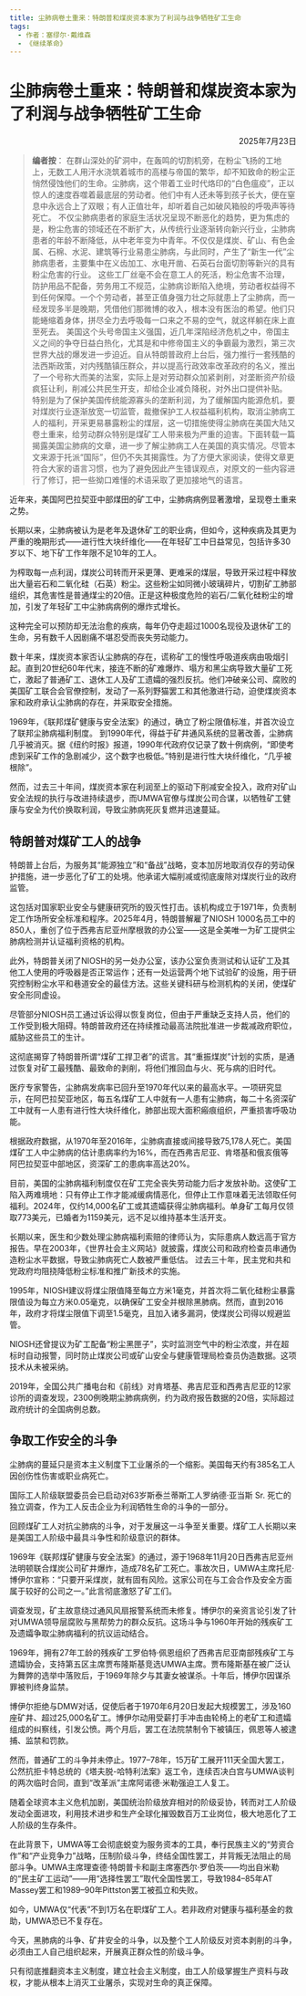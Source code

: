 ```yaml
---
title: 尘肺病卷土重来：特朗普和煤炭资本家为了利润与战争牺牲矿工生命
tags:
  - 作者：塞缪尔·戴维森
  - 《继续革命》
---
```


# 尘肺病卷土重来：特朗普和煤炭资本家为了利润与战争牺牲矿工生命


<div style="text-align:right">2025年7月23日</div>

> **编者按**：
> 在群山深处的矿洞中，在轰鸣的切割机旁，在粉尘飞扬的工地上，无数工人用汗水浇筑着城市的高楼与帝国的繁华，却不知致命的粉尘正悄然侵蚀他们的生命。尘肺病，这个带着工业时代烙印的“白色瘟疫”，正以惊人的速度吞噬着最底层的劳动者。他们中有人还未等到孩子长大，便在窒息中永远合上了双眼；有人正值壮年，却听着自己如破风箱般的呼吸声等待死亡。
> 不仅尘肺病患者的家庭生活状况呈现不断恶化的趋势，更为焦虑的是，粉尘危害的领域还在不断扩大，从传统行业逐渐转向新兴行业，尘肺病患者的年龄不断降低，从中老年变为中青年。不仅仅是煤炭、矿山、有色金属、石棉、水泥、建筑等行业易患尘肺病，与此同时，产生了“新生一代”尘肺病患者，主要集中在义齿加工、水电开凿、石英石台面切割等新兴的具有粉尘危害的行业。
> 这些工厂丝毫不会在意工人的死活，粉尘危害不治理，防护用品不配备，劳务用工不规范，尘肺病诊断陷入绝境，劳动者权益得不到任何保障。一个个劳动者，甚至正值身强力壮之际就患上了尘肺病，而一经发现多半是晚期，凭借他们那微博的收入，根本没有医治的希望。他们只能蜷缩着身体，拼尽全力去呼吸每一口来之不易的空气，就这样躺在床上直至死去。
> 美国这个头号帝国主义强国，近几年深陷经济危机之中，帝国主义之间的争夺日益白热化，尤其是和中修帝国主义的争霸最为激烈，第三次世界大战的爆发进一步迫近。自从特朗普政府上台后，强力推行一套残酷的法西斯政策，对内残酷镇压群众，并以提高行政效率改革政府的名义，推出了一个号称大而美的法案，实际上是对劳动群众加紧剥削，对垄断资产阶级疯狂让利，削减公共民生开支，却给企业减负降税，对外出口提供补贴。
> 特别是为了保护美国传统能源寡头的垄断利润，为了缓解国内能源危机，要对煤炭行业逐渐放宽一切监管，裁撤保护工人权益福利机构，取消尘肺病工人的福利，开采更易暴露粉尘的煤层，这一切措施使得尘肺病在美国大陆又卷土重来，给劳动群众特别是煤矿工人带来极为严重的迫害。下面转载一篇揭露美国尘肺病的文章，进一步了解尘肺病工人在美国的真实情况。尽管本文来源于托派“国际”，但仍不失其揭露性。为了方便大家阅读，使得文章更符合大家的语言习惯，也为了避免因此产生错误观点，对原文的一些内容进行了修订，把一些拗口难懂的术语采取了更加接地气的语言。

近年来，美国阿巴拉契亚中部煤田的矿工中，尘肺病病例显著激增，呈现卷土重来之势。

长期以来，尘肺病被认为是老年及退休矿工的职业病，但如今，这种疾病及其更为严重的晚期形式——进行性大块纤维化——在年轻矿工中日益常见，包括许多30岁以下、地下矿工作年限不足10年的工人。

为榨取每一点利润，煤炭公司转而开采更薄、更难采的煤层，导致开采过程中释放出大量岩石和二氧化硅（石英）粉尘。这些粉尘如同微小玻璃碎片，切割矿工肺部组织，其危害性是普通煤尘的20倍。正是这种极度危险的岩石/二氧化硅粉尘的增加，引发了年轻矿工中尘肺病病例的爆炸式增长。

这种完全可以预防却无法治愈的疾病，每年仍夺走超过1000名现役及退休矿工的生命，另有数千人因剧痛不堪忍受而丧失劳动能力。

数十年来，煤炭资本家否认尘肺病的存在，谎称矿工的慢性呼吸道疾病由吸烟引起。直到20世纪60年代末，接连不断的矿难爆炸、塌方和黑尘病导致大量矿工死亡，激起了普通矿工、退休工人及矿工遗孀的强烈反抗。他们冲破亲公司、腐败的美国矿工联合会官僚控制，发动了一系列野猫罢工和其他激进行动，迫使煤炭资本家和政府承认尘肺病的存在，并采取安全措施。

1969年，《联邦煤矿健康与安全法案》的通过，确立了粉尘限值标准，并首次设立了联邦尘肺病福利制度。
到1990年代，得益于矿井通风系统的显著改善，尘肺病几乎被消灭。据《纽约时报》报道，1990年代政府仅记录了数十例病例，“即使考虑到采矿工作的急剧减少，这个数字也极低。”特别是进行性大块纤维化，“几乎被根除”。

然而，过去三十年间，煤炭资本家在利润至上的驱动下削减安全投入，政府对矿山安全法规的执行与改进持续退步，而UMWA官僚与煤炭公司合谋，以牺牲矿工健康与安全为代价换取利润，导致尘肺病死灰复燃并迅速蔓延。

## 特朗普对煤矿工人的战争

特朗普上台后，为服务其“能源独立”和“备战”战略，变本加厉地取消仅存的劳动保护措施，进一步恶化了矿工的处境。他承诺大幅削减或彻底废除对煤炭行业的政府监管。

这包括对国家职业安全与健康研究所的毁灭性打击。该机构成立于1971年，负责制定工作场所安全标准和程序。2025年4月，特朗普解雇了NIOSH 1000名员工中的850人，重创了位于西弗吉尼亚州摩根敦的办公室——这是全美唯一为矿工提供尘肺病检测并认证福利资格的机构。

此外，特朗普关闭了NIOSH的另一处办公室，该办公室负责测试和认证矿工及其他工人使用的呼吸器是否正常运作；还有一处运营两个地下试验矿的设施，用于研究控制粉尘水平和巷道安全的最佳方法。这些关键科研与检测机构的关闭，使煤矿安全形同虚设。

尽管部分NIOSH员工通过诉讼得以恢复岗位，但由于严重缺乏支持人员，他们的工作受到极大阻碍。特朗普政府还在持续推动最高法院批准进一步裁减政府职位，威胁这些员工的生计。

这彻底揭穿了特朗普所谓“煤矿工捍卫者”的谎言。其“重振煤炭”计划的实质，是通过恢复对矿工最残酷、最致命的剥削，将他们推回血与火、死与病的旧时代。

医疗专家警告，尘肺病发病率已回升至1970年代以来的最高水平。一项研究显示，在阿巴拉契亚地区，每五名煤矿工人中就有一人患有尘肺病，每二十名资深矿工中就有一人患有进行性大块纤维化，肺部出现大面积瘢痕组织，严重损害呼吸功能。

根据政府数据，从1970年至2016年，尘肺病直接或间接导致75,178人死亡。美国煤矿工人中尘肺病的估计患病率约为16%，而在西弗吉尼亚、肯塔基和俄亥俄等阿巴拉契亚中部地区，资深矿工的患病率高达20%。

目前，美国的尘肺病福利制度仅在矿工完全丧失劳动能力后才发放补助。这使矿工陷入两难境地：只有停止工作才能减缓病情恶化，但停止工作意味着无法领取任何福利。2024年，仅约14,000名矿工或其遗孀获得尘肺病福利。单身矿工每月仅领取773美元，已婚者为1159美元，远不足以维持基本生活开支。

长期以来，医生和少数处理尘肺病福利索赔的律师认为，实际患病人数远高于官方报告。早在2003年，《世界社会主义网站》就披露，煤炭公司和政府检查员串通伪造粉尘水平数据，导致尘肺病死亡人数被严重低估。
过去三十年，民主党和共和党政府均阻挠降低粉尘标准和推广新技术的实施。

1995年，NIOSH建议将煤尘限值降至每立方米1毫克，并首次将二氧化硅粉尘暴露限值设为每立方米0.05毫克，以确保矿工安全并根除黑肺病。然而，直到2016年，政府才将煤尘限值下调至1.5毫克，且加入诸多漏洞，使煤炭公司得以规避监管。

NIOSH还曾提议为矿工配备“粉尘黑匣子”，实时监测空气中的粉尘浓度，并在超标时自动报警，同时防止煤炭公司或矿山安全与健康管理局检查员伪造数据。这项技术从未被采纳。

2019年，全国公共广播电台和《前线》对肯塔基、弗吉尼亚和西弗吉尼亚的12家诊所的调查发现，2300例晚期尘肺病病例，约为政府报告数据的20倍，实际超过政府统计的全国病例总数。

## 争取工作安全的斗争

尘肺病的蔓延只是资本主义制度下工业屠杀的一个缩影。美国每天约有385名工人因创伤性伤害或职业病死亡。

国际工人阶级联盟委员会已启动对63岁斯泰兰蒂斯工人罗纳德·亚当斯 Sr. 死亡的独立调查，作为工人反击企业为利润牺牲生命的斗争的一部分。

回顾煤矿工人对抗尘肺病的斗争，对于发展这一斗争至关重要。煤矿工人长期以来是美国工人阶级中最具斗争性和阶级意识的群体。

1969年《联邦煤矿健康与安全法案》的通过，源于1968年11月20日西弗吉尼亚州法明顿联合煤炭公司矿井爆炸，造成78名矿工死亡。事故次日，UMWA主席托尼·博伊尔宣称：“只要开采煤炭，就有固有风险。这家公司在与工会合作及安全方面属于较好的公司之一。”此言彻底激怒了矿工们。

调查发现，矿主故意绕过通风风扇报警系统而未修复。博伊尔的亲资言论引发了针对UMWA领导层腐败与黑帮势力的群众反抗。这场斗争与1960年开始的残疾矿工及遗孀争取尘肺病福利的抗议运动结合。

1969年，拥有27年工龄的残疾矿工罗伯特·佩恩组织了西弗吉尼亚南部残疾矿工与遗孀协会，支持第五区主席贾布隆斯基竞选UMWA主席。贾布隆斯基在被广泛认为舞弊的选举中落败后，于1969年除夕与其妻女被谋杀。十年后，博伊尔因谋杀罪被判终身监禁。

博伊尔拒绝与DMW对话，促使后者于1970年6月20日发起大规模罢工，涉及160座矿井、超过25,000名矿工。博伊尔动用受薪打手冲击由轮椅上的老矿工和遗孀组成的纠察线，引发公愤。两个月后，罢工在法院禁制令下被镇压，佩恩等人被逮捕、监禁和罚款。

然而，普通矿工的斗争并未停止。1977–78年，15万矿工展开111天全国大罢工，公然抗拒卡特总统的《塔夫脱-哈特利法案》返工令，连续否决白宫与UMWA谈判的两次临时合同，直到“改革派”主席阿诺德·米勒强迫工人复工。

随着全球资本主义危机加剧，美国统治阶级放弃相对的阶级妥协，转而对工人阶级发动全面进攻，利用技术进步和生产全球化摧毁数百万工业岗位，极大地恶化了工人阶级的生存条件。

在此背景下，UMWA等工会彻底蜕变为服务资本的工具，奉行民族主义的“劳资合作”和“产业竞争力”战略，压制阶级斗争，终结全国性罢工，并背叛无法阻止的局部斗争。UMWA主席理查德·特朗普卡和副主席塞西尔·罗伯茨——均出自米勒的“民主矿工运动”——用“选择性罢工”取代全国性罢工，导致1984–85年AT Massey罢工和1989–90年Pittston罢工被孤立和失败。

如今，UMWA仅“代表”不到1万名在职煤矿工人。若非政府对健康与福利基金的救助，UMWA恐已不复存在。

今天，黑肺病的斗争、矿井安全的斗争，以及整个工人阶级反对资本剥削的斗争，必须由工人自己组织起来，开展真正群众性的阶级斗争。

只有彻底推翻资本主义制度，建立社会主义制度，由工人阶级掌握生产资料与政权，才能从根本上消灭工业屠杀，实现对生命的真正保障。
